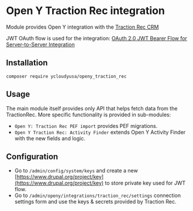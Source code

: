 # Open Y Traction Rec integration

Module provides Open Y integration with the [Traction Rec CRM](https://www.tractionrec.com)

JWT OAuth flow is used for the integration: [OAuth 2.0 JWT Bearer Flow for Server-to-Server Integration](https://help.salesforce.com/articleView?id=remoteaccess_oauth_jwt_flow.htm&type=5)

## Installation

```shell
composer require ycloudyusa/openy_traction_rec
```

## Usage

The main module itself provides only API that helps fetch data from the TractionRec. More specific functionality is provided in sub-modules:

* `Open Y: Traction Rec PEF import` provides PEF migrations.
* `Open Y Traction Rec: Activity Finder` extends Open Y Activity Finder with the new fields and logic.

## Configuration

* Go to `/admin/config/system/keys` and create a new [https://www.drupal.org/project/key](https://www.drupal.org/project/key) to store private key used for JWT flow.
* Go to `/admin/openy/integrations/traction_rec/settings` connection settings form and use the keys & secrets provided by Traction Rec.

